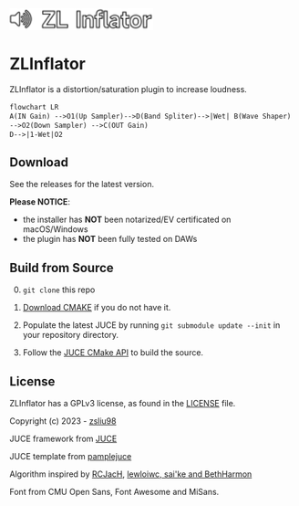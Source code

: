 <img src="Docs/logo.svg" width=50%>

# ZLInflator

ZLInflator is a distortion/saturation plugin to increase loudness.

```mermaid
flowchart LR
A(IN Gain) -->O1(Up Sampler)-->D(Band Spliter)-->|Wet| B(Wave Shaper) -->O2(Down Sampler) -->C(OUT Gain)
D-->|1-Wet|O2
```

## Download

See the releases for the latest version. 

**Please NOTICE**:
- the installer has **NOT** been notarized/EV certificated on macOS/Windows
- the plugin has **NOT** been fully tested on DAWs

## Build from Source

0. `git clone` this repo

1. [Download CMAKE](https://cmake.org/download/) if you do not have it.

2. Populate the latest JUCE by running `git submodule update --init` in your repository directory.

3. Follow the [JUCE CMake API](https://github.com/juce-framework/JUCE/blob/master/docs/CMake%20API.md) to build the source.

## License

ZLInflator has a GPLv3 license, as found in the [LICENSE](LICENSE) file.

Copyright (c) 2023 - [zsliu98](https://github.com/zsliu98)

JUCE framework from [JUCE](https://github.com/juce-framework/JUCE)

JUCE template from [pamplejuce](https://github.com/sudara/pamplejuce)

Algorithm inspired by [RCJacH](
https://github.com/RCJacH/ReaScripts/blob/master/JSFX/Audio/ZLInflator.jsfx), [lewloiwc, sai'ke and BethHarmon](
https://forum.cockos.com/showthread.php?t=256286)

Font from CMU Open Sans, Font Awesome and MiSans.
